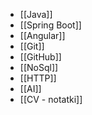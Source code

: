 - [[Java]]
- [[Spring Boot]]
- [[Angular]]
- [[Git]]
- [[GitHub]]
- [[NoSql]]
- [[HTTP]]
- [[AI]]
- [[CV - notatki]]